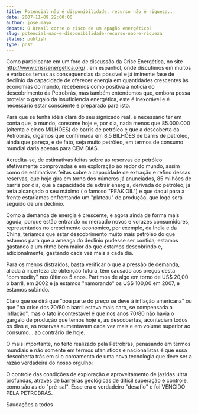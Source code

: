 ```yaml
---
title: Potencial não é disponibilidade, recurso não é riqueza...
date: 2007-11-09 22:00:00
author: jose.mayo
debate: O Brasil corre o risco de um apagão energético?
slug: potencial-nao-e-disponibilidade-recurso-nao-e-riqueza
status: publish 
type: post
---
```


  

Como participante em um foro de discussão da Crise Energética, no site http://www.crisisenergetica.org/ , em espanhol, onde discutimos em muitos e variados temas as consequencias da possível e já iminente fase de declínio da capacidade de oferecer energia em quantidades crescentes às economias do mundo, recebemos como positiva a notícia do descobrimento da Petrobrás, mas também entendemos que, embora possa protelar o gargalo da insuficiencia energética, este é inexorável e é necessário estar consciente e preparado para isto.   

  

Para que se tenha idéia clara do seu signicado real, é necessário ter em conta que, o mundo, consome hoje e, por dia, nada menos que 85.000.000 (oitenta e cinco MILHÕES) de barris de petróleo e que a descoberta da Petrobrás, digamos que confirmada em 8,5 BILHÕES de barris de petróleo, ainda que pareça, e de fato, seja muito petróleo, em termos de consumo mundial daria apenas para CEM DIAS.  

  

Acredita-se, de estimativas feitas sobre as reservas de petróleo efetivamente comprovadas e em exploração ao redor do mundo, assim como de estimativas feitas sobre a capacidade de extração e refino dessas reservas, que hoje gira em torno dos números já anunciados, 85 milhões de barris por dia, que a capacidade de extrair energia, derivada do petróleo, já teria alcançado o seu máximo ( o famoso "PEAK OIL") e que daqui para a frente estaríamos enfrentando um "plateau" de produção, que logo será seguido de um declinio.  

  

Como a demanda de energia é crescente, e agora ainda de forma mais aguda, porque estão entrando no mercado novos e vorazes consumidores, representados no crescimento economico, por exemplo, da India e da China, teríamos que estar descobrimento muito mais petróleo do que estamos para que a ameaça do declínio pudesse ser contida; estamos gastando a um ritmo bem maior do que estamos descobrindo e, adicionalmente, gastando cada vez mais a cada dia.  

  

Para os menos distraídos, basta verificar o que a pressão de demanda, aliada à incerteza de obtenção futura, têm causado aos preços desta "commodity" nos últimos 5 anos. Partimos de algo em torno de US$ 20,00 o barril, em 2002 e ja estamos "namorando" os US$ 100,00 em 2007, e estamos subindo.  

  

Claro que se dirá que "boa parte do preço se deve à inflação americana" ou que "na crise dos 70/80 o barril estava mais caro, se compensada a inflação", mas o fato incontestável é que nos anos 70/80 não havia o gargalo de produção que temos hoje e, as descobertas, aconteciam todos os dias e, as reservas aumentavam cada vez mais e em volume superior ao consumo... ao contrário de hoje.  

  

O mais importante, no feito realizado pela Petrobrás, penasando em termos mundiais e não somente em termos ufanisticos e nacionalistas é que essa descoberta trás em si o coroamento de uma nova tecnologia que deve ser a razão verdadeira do nosso orgulho:   

  

O controle das condições de exploração e aproveitamento de jazidas ultra profundas, através de barreiras geológicas de difícil superação e controle, como são as do "pré-sal". Esse era o verdadeiro "desafio" e foi VENCIDO PELA PETROBRÁS.  

  

Saudações a todos

